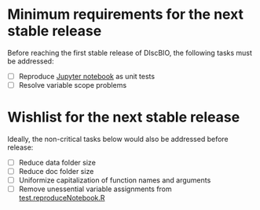 # Minimum requirements for the next stable release

Before reaching the first stable release of DIscBIO, the following tasks must be addressed:

- [ ] Reproduce [Jupyter notebook](https://hub.gke.mybinder.org/user/systemsbiologist-pscan-tza36hyq/notebooks/DIscBIO.ipynb) as unit tests
- [ ] Resolve variable scope problems

# Wishlist for the next stable release

Ideally, the non-critical tasks below would also be addressed before release:

- [ ] Reduce data folder size
- [ ] Reduce doc folder size
- [ ] Uniformize capitalization of function names and arguments
- [ ] Remove unessential variable assignments from [test.reproduceNotebook.R](tests/testthat/test.reproduceNotebook.R)
